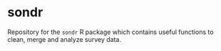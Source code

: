 # sondr
Repository for the `sondr` R package which contains useful functions to clean, merge and analyze survey data.
